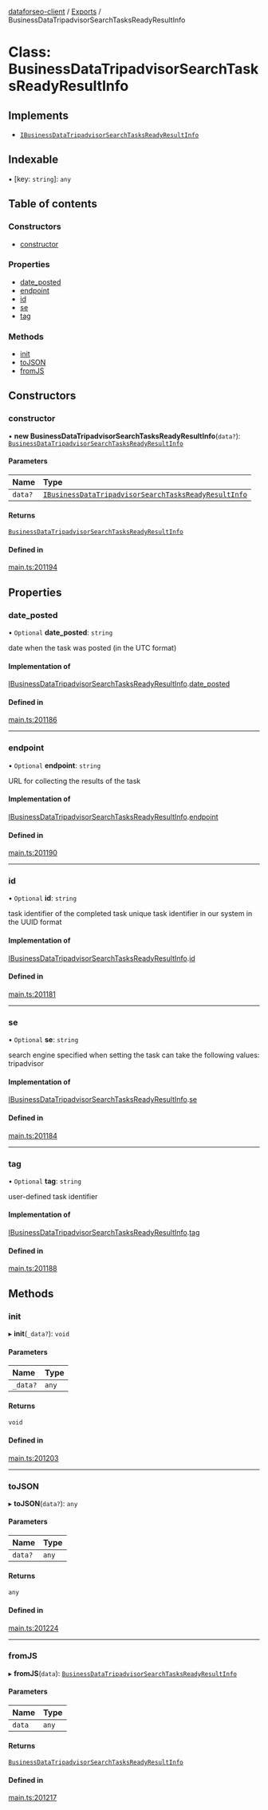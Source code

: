 [dataforseo-client](../README.md) / [Exports](../modules.md) / BusinessDataTripadvisorSearchTasksReadyResultInfo

# Class: BusinessDataTripadvisorSearchTasksReadyResultInfo

## Implements

- [`IBusinessDataTripadvisorSearchTasksReadyResultInfo`](../interfaces/IBusinessDataTripadvisorSearchTasksReadyResultInfo.md)

## Indexable

▪ [key: `string`]: `any`

## Table of contents

### Constructors

- [constructor](BusinessDataTripadvisorSearchTasksReadyResultInfo.md#constructor)

### Properties

- [date\_posted](BusinessDataTripadvisorSearchTasksReadyResultInfo.md#date_posted)
- [endpoint](BusinessDataTripadvisorSearchTasksReadyResultInfo.md#endpoint)
- [id](BusinessDataTripadvisorSearchTasksReadyResultInfo.md#id)
- [se](BusinessDataTripadvisorSearchTasksReadyResultInfo.md#se)
- [tag](BusinessDataTripadvisorSearchTasksReadyResultInfo.md#tag)

### Methods

- [init](BusinessDataTripadvisorSearchTasksReadyResultInfo.md#init)
- [toJSON](BusinessDataTripadvisorSearchTasksReadyResultInfo.md#tojson)
- [fromJS](BusinessDataTripadvisorSearchTasksReadyResultInfo.md#fromjs)

## Constructors

### constructor

• **new BusinessDataTripadvisorSearchTasksReadyResultInfo**(`data?`): [`BusinessDataTripadvisorSearchTasksReadyResultInfo`](BusinessDataTripadvisorSearchTasksReadyResultInfo.md)

#### Parameters

| Name | Type |
| :------ | :------ |
| `data?` | [`IBusinessDataTripadvisorSearchTasksReadyResultInfo`](../interfaces/IBusinessDataTripadvisorSearchTasksReadyResultInfo.md) |

#### Returns

[`BusinessDataTripadvisorSearchTasksReadyResultInfo`](BusinessDataTripadvisorSearchTasksReadyResultInfo.md)

#### Defined in

[main.ts:201194](https://github.com/dataforseo/TypeScriptClient/blob/7ca1aa4/main.ts#L201194)

## Properties

### date\_posted

• `Optional` **date\_posted**: `string`

date when the task was posted (in the UTC format)

#### Implementation of

[IBusinessDataTripadvisorSearchTasksReadyResultInfo](../interfaces/IBusinessDataTripadvisorSearchTasksReadyResultInfo.md).[date_posted](../interfaces/IBusinessDataTripadvisorSearchTasksReadyResultInfo.md#date_posted)

#### Defined in

[main.ts:201186](https://github.com/dataforseo/TypeScriptClient/blob/7ca1aa4/main.ts#L201186)

___

### endpoint

• `Optional` **endpoint**: `string`

URL for collecting the results of the task

#### Implementation of

[IBusinessDataTripadvisorSearchTasksReadyResultInfo](../interfaces/IBusinessDataTripadvisorSearchTasksReadyResultInfo.md).[endpoint](../interfaces/IBusinessDataTripadvisorSearchTasksReadyResultInfo.md#endpoint)

#### Defined in

[main.ts:201190](https://github.com/dataforseo/TypeScriptClient/blob/7ca1aa4/main.ts#L201190)

___

### id

• `Optional` **id**: `string`

task identifier of the completed task
unique task identifier in our system in the UUID format

#### Implementation of

[IBusinessDataTripadvisorSearchTasksReadyResultInfo](../interfaces/IBusinessDataTripadvisorSearchTasksReadyResultInfo.md).[id](../interfaces/IBusinessDataTripadvisorSearchTasksReadyResultInfo.md#id)

#### Defined in

[main.ts:201181](https://github.com/dataforseo/TypeScriptClient/blob/7ca1aa4/main.ts#L201181)

___

### se

• `Optional` **se**: `string`

search engine specified when setting the task
can take the following values: tripadvisor

#### Implementation of

[IBusinessDataTripadvisorSearchTasksReadyResultInfo](../interfaces/IBusinessDataTripadvisorSearchTasksReadyResultInfo.md).[se](../interfaces/IBusinessDataTripadvisorSearchTasksReadyResultInfo.md#se)

#### Defined in

[main.ts:201184](https://github.com/dataforseo/TypeScriptClient/blob/7ca1aa4/main.ts#L201184)

___

### tag

• `Optional` **tag**: `string`

user-defined task identifier

#### Implementation of

[IBusinessDataTripadvisorSearchTasksReadyResultInfo](../interfaces/IBusinessDataTripadvisorSearchTasksReadyResultInfo.md).[tag](../interfaces/IBusinessDataTripadvisorSearchTasksReadyResultInfo.md#tag)

#### Defined in

[main.ts:201188](https://github.com/dataforseo/TypeScriptClient/blob/7ca1aa4/main.ts#L201188)

## Methods

### init

▸ **init**(`_data?`): `void`

#### Parameters

| Name | Type |
| :------ | :------ |
| `_data?` | `any` |

#### Returns

`void`

#### Defined in

[main.ts:201203](https://github.com/dataforseo/TypeScriptClient/blob/7ca1aa4/main.ts#L201203)

___

### toJSON

▸ **toJSON**(`data?`): `any`

#### Parameters

| Name | Type |
| :------ | :------ |
| `data?` | `any` |

#### Returns

`any`

#### Defined in

[main.ts:201224](https://github.com/dataforseo/TypeScriptClient/blob/7ca1aa4/main.ts#L201224)

___

### fromJS

▸ **fromJS**(`data`): [`BusinessDataTripadvisorSearchTasksReadyResultInfo`](BusinessDataTripadvisorSearchTasksReadyResultInfo.md)

#### Parameters

| Name | Type |
| :------ | :------ |
| `data` | `any` |

#### Returns

[`BusinessDataTripadvisorSearchTasksReadyResultInfo`](BusinessDataTripadvisorSearchTasksReadyResultInfo.md)

#### Defined in

[main.ts:201217](https://github.com/dataforseo/TypeScriptClient/blob/7ca1aa4/main.ts#L201217)
